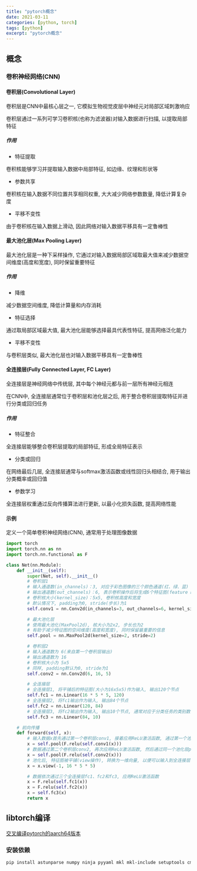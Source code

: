 ```yaml
---
title: "pytorch概念"
date: 2021-03-11
categories: [python, torch]
tags: [python]
excerpt: "pytorch概念"
---
```


## 概念

### 卷积神经网络(CNN)

#### 卷积层(Convolutional Layer)

卷积层是CNN中最核心层之一, 它模拟生物视觉皮层中神经元对局部区域刺激响应

卷积层通过一系列可学习卷积核(也称为滤波器)对输入数据进行扫描, 以提取局部特征

##### 作用

- 特征提取

卷积核能够学习并提取输入数据中局部特征, 如边缘、纹理和形状等

- 参数共享

卷积核在输入数据不同位置共享相同权重, 大大减少网络参数数量, 降低计算复杂度

- 平移不变性

由于卷积核在输入数据上滑动, 因此网络对输入数据平移具有一定鲁棒性


#### 最大池化层(Max Pooling Layer)

最大池化层是一种下采样操作, 它通过对输入数据局部区域取最大值来减少数据空间维度(高度和宽度), 同时保留重要特征

##### 作用

- 降维

减少数据空间维度, 降低计算量和内存消耗

- 特征选择

通过取局部区域最大值, 最大池化层能够选择最具代表性特征, 提高网络泛化能力

- 平移不变性

与卷积层类似, 最大池化层也对输入数据平移具有一定鲁棒性

#### 全连接层(Fully Connected Layer, FC Layer)

全连接层是神经网络中传统层, 其中每个神经元都与前一层所有神经元相连

在CNN中, 全连接层通常位于卷积层和池化层之后, 用于整合卷积层提取特征并进行分类或回归任务

##### 作用

- 特征整合

全连接层能够整合卷积层提取的局部特征, 形成全局特征表示

- 分类或回归

在网络最后几层, 全连接层通常与softmax激活函数或线性回归头相结合, 用于输出分类概率或回归值

- 参数学习

全连接层权重通过反向传播算法进行更新, 以最小化损失函数, 提高网络性能

#### 示例

定义一个简单卷积神经网络(CNN), 通常用于处理图像数据

```py
import torch
import torch.nn as nn
import torch.nn.functional as F

class Net(nn.Module):
    def __init__(self):
        super(Net, self).__init__()
        # 卷积层1
        # 输入通道数(in_channels)：3, 对应于彩色图像的三个颜色通道(红、绿、蓝)
        # 输出通道数(out_channels)：6, 表示卷积操作后将生成6个特征图(feature maps)
        # 卷积核大小(kernel_size)：5x5, 卷积核高度和宽度
        # 默认情况下, padding为0, stride(步长)为1
        self.conv1 = nn.Conv2d(in_channels=3, out_channels=6, kernel_size=5)

        # 最大池化层
        # 使用最大池化(MaxPool2d), 核大小为2x2, 步长也为2
        # 有助于减少特征图的空间维度(高度和宽度), 同时保留最重要的信息
        self.pool = nn.MaxPool2d(kernel_size=2, stride=2)

        # 卷积层2
        # 输入通道数为 6(来自第一个卷积层输出)
        # 输出通道数为 16
        # 卷积核大小为 5x5
        # 同样, padding默认为0, stride为1
        self.conv2 = nn.Conv2d(6, 16, 5)

        # 全连接层
        # 全连接层1, 将平铺后的特征图(大小为16x5x5)作为输入, 输出120个节点
        self.fc1 = nn.Linear(16 * 5 * 5, 120)
        # 全连接层2, 将fc1输出作为输入, 输出84个节点
        self.fc2 = nn.Linear(120, 84)
        # 全连接层3, 将fc2输出作为输入, 输出10个节点, 通常对应于分类任务的类别数
        self.fc3 = nn.Linear(84, 10)

    # 前向传播
    def forward(self, x):
        # 输入数据x首先通过第一个卷积层conv1, 接着应用ReLU激活函数, 通过第一个池化层pool
        x = self.pool(F.relu(self.conv1(x)))
        # 数据通过第二个卷积层conv2, 再次应用ReLU激活函数, 然后通过同一个池化层pool
        x = self.pool(F.relu(self.conv2(x)))
        # 池化后, 特征图被平铺(view操作), 转换为一维向量, 以便可以输入到全连接层
        x = x.view(-1, 16 * 5 * 5)

        # 数据依次通过三个全连接层fc1、fc2和fc3, 应用ReLU激活函数
        x = F.relu(self.fc1(x))
        x = F.relu(self.fc2(x))
        x = self.fc3(x)
        return x
```

## libtorch编译

[交叉编译pytorch的aarch64版本](https://blog.csdn.net/GGGddw/article/details/127986737)

### 安装依赖

```sh
pip install astunparse numpy ninja pyyaml mkl mkl-include setuptools cmake cffi typing_extensions future six requests dataclasses -i http://mirrors.aliyun.com/pypi/simple/ --trusted-host mirrors.aliyun.com
```

